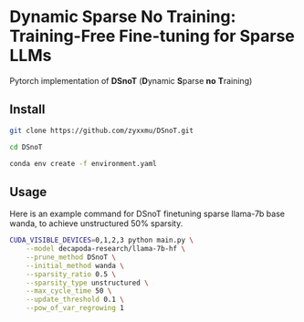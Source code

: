 # Dynamic Sparse No Training: Training-Free Fine-tuning for Sparse LLMs

Pytorch implementation of **DSnoT** (**D**ynamic **S**parse **no** **T**raining)

## Install

```sh
git clone https://github.com/zyxxmu/DSnoT.git

cd DSnoT

conda env create -f environment.yaml
```

## Usage

Here is an example command for DSnoT finetuning sparse llama-7b base wanda, to achieve unstructured 50% sparsity.

```sh
CUDA_VISIBLE_DEVICES=0,1,2,3 python main.py \
    --model decapoda-research/llama-7b-hf \
    --prune_method DSnoT \
    --initial_method wanda \
    --sparsity_ratio 0.5 \
    --sparsity_type unstructured \
    --max_cycle_time 50 \
    --update_threshold 0.1 \
    --pow_of_var_regrowing 1
```


